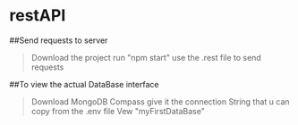# restAPI

##Send requests to server

>Download the project
>run "npm start"
>use the .rest file to send requests

##To view the actual DataBase interface
>Download MongoDB Compass
>give it the connection String that u can copy from the .env file
>Vew "myFirstDataBase"

